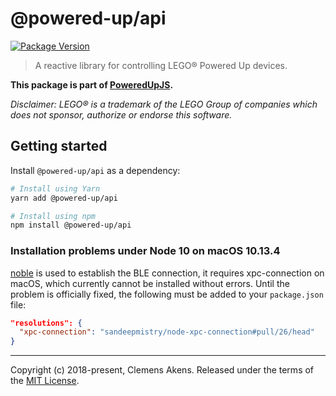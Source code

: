 # @powered-up/api

[![Package Version](https://img.shields.io/npm/v/@powered-up/api.svg)](https://yarnpkg.com/en/package/@powered-up/api)

> A reactive library for controlling LEGO® Powered Up devices.

**This package is part of
[PoweredUpJS](https://github.com/clebert/powered-up).**

_Disclaimer: LEGO® is a trademark of the LEGO Group of companies which does not
sponsor, authorize or endorse this software._

## Getting started

Install `@powered-up/api` as a dependency:

```sh
# Install using Yarn
yarn add @powered-up/api
```

```sh
# Install using npm
npm install @powered-up/api
```

### Installation problems under Node 10 on macOS 10.13.4

[noble](https://github.com/noble/noble/issues/791) is used to establish the BLE
connection, it requires xpc-connection on macOS, which currently cannot be
installed without errors. Until the problem is officially fixed, the following
must be added to your `package.json` file:

```json
"resolutions": {
  "xpc-connection": "sandeepmistry/node-xpc-connection#pull/26/head"
}
```

---

Copyright (c) 2018-present, Clemens Akens. Released under the terms of the
[MIT License](https://github.com/clebert/powered-up/blob/master/LICENSE).

